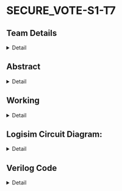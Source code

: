 # SECURE_VOTE-S1-T7

## Team Details
<details>
 <summary>Detail</summary>
 
 >Semester: 3rd Sem B.Tech. CSE

 >Section: S1


 >Member-1: GNANA JYOTHI, 221CS118, chinthagnanajyothi.221cs118@nitk.edu.in


 >Member-2: P. HASITHA, 221CS139, prathapachandanasaisrihasitha.221cs139@nitk.edu.in


 >Member-3: STHUTHI S, 221CS156, sthuthis.221cs156@nitk.edu.in


</details>

## Abstract
<details>
 
 <summary>Detail</summary>

>

> In response to the pressing need for secure and efficient voting methods, our 
digital voting machine (DVM) mini project is dedicated to revolutionizing the 
way we conduct elections. Our mission is to design a tamper-free, user-friendly 
electronic voting system that addresses the shortcomings of traditional voting 
systems and contributes to the advancement of democratic processes.
 
> Traditional methods of verifying voter authenticity and authorization are prone 
to complications and human errors. To overcome these challenges, we propose a 
state-of-the-art password-protected voting system. This innovation simplifies 
voter verification, enhancing the security of the electoral process. 

> To build trust in the system's accuracy, we have incorporated a transparent LED 
indicator that offers real-time confirmation to voters. This visual cue is pivotal 
in boosting confidence among voters. Furthermore, our robust voter verification 
through the password system significantly reduces the risk of fraudulent voting, 
thus safeguarding the integrity of elections. Electronic voting not only ensures 
greater security but also streamlines the entire process, effectively reducing 
queues and wait times. This streamlined approach has the potential to increase 
voter turnout, making it a more accessible and convenient experience for all 
citizens. 

> In practical terms, our DVM is activated before voting commences. It swiftly 
verifies voters through the password system, with an audible beep sound 
indicating rejection of unauthorized voters. Voters can then cast their ballots by 
selecting their preferred candidate through a designated button. The system 
confirms the successful recording of the vote with the illumination of an LED 
bulb. Finally, the accumulated vote count and the election's winner are 
displayed on a screen or printed, ensuring complete transparency throughout the 
electoral process.

> Our digital voting machine project is a significant leap toward creating a more 
reliable, efficient, and secure voting experience. It empowers citizens and 
strengthens the democratic foundation of our society by making elections more 
accessible, inclusive, and trustworthy.

> ## BRIEF DESCRIPTION

> Creating a seamless and secure online voting process is a monumental 
undertaking with profound implications for the accessibility and efficiency of 
democratic processes. In an increasingly digital age, the convenience and ease 
of the internet have driven people to conduct various transactions and activities 
online, and voting is no exception to this trend. Transitioning to an online voting 
system has the potential to yield substantial long-term savings by eliminating 
the need for physical voting booths, paper ballots, and the hiring of personnel to 
manage the voting process. However, the crux of successfully implementing 
online voting lies in ensuring the utmost security and integrity of the entire 
system.

> The approach outlined here, which incorporates password verification and 
binary conversion of voting inputs, indeed represents an innovative and 
potentially secure method. To comprehensively explore this approach, we must 
delve deeper into its various facets, taking into account its significance in 
safeguarding the democratic process.

> **Password Verification**:
The implementation of a password-based system to verify the identity of the 
voter is a fundamental pillar of online voting security. Requiring each voter to 
enter a unique password before their vote is counted serves the vital purpose of 
confirming the identity of the individual, thus preventing unauthorized 
participation. Employing XNOR logic gates to compare the entered password with the one stored in the database adds a layer of robustness to the security 
infrastructure. This mechanism ensures that only when all binary values output 
'1' (indicating a perfect match between the entered and stored password) is the 
vote considered valid. This robust authentication method makes it exceedingly 
difficult for malicious actors to compromise the system, significantly enhancing 
its security.

> **Binary Conversion and Tamper-Proof Results**:
The concept of converting voting inputs into a binary format and processing 
them through a counter to establish the final vote tally is a novel and intriguing 
technique. This approach brings a degree of certainty to the process, 
guaranteeing that votes are accurately counted and the results remain tamperproof. In this system, when a voter selects a candidate, the associated clock 
signal is set to '1', while all others are set to '0'. This mechanism allows the 
system to not only keep track of individual votes but also ensures that a voter 
can only cast a single vote. The freezing of votes after each voter has exercised 
their right and the subsequent display of winners maintain transparency and 
accountability throughout the election process.

> However, it's imperative to recognize that while these methods offer innovation 
and the potential to bolster the security and efficiency of the voting process, the 
security of an online voting system can never be guaranteed with absolute 
certainty. The cybersecurity landscape is in a perpetual state of flux, with new 
vulnerabilities surfacing at any given moment. Therefore, a commitment to 
regularly evaluating the system and engaging with security experts is not only 
wise but a necessity. This ongoing vigilance and collaboration with experts 
serve to pinpoint and address vulnerabilities as they emerge, ensuring that the 
system remains robust, trustworthy, and adaptive to evolving threats.
In addition to the technical facets, the human elements of online voting security 
should not be overlooked. Ensuring that voters are well-informed about best 
practices for safeguarding their passwords and maintaining the security of their 
devices is of paramount importance. Strong voter education campaigns can play 
a pivotal role in protecting the integrity of the online voting process by 
empowering voters with the knowledge to uphold their end of the security 
bargain.

> The successful implementation of such a system necessitates a resilient 
infrastructure capable of accommodating the anticipated load, along with well-devised contingency plans to manage unforeseen events, including system 
failures and cyberattacks. Moreover, the safeguarding of voter data and 
anonymity is of utmost significance. The system must be designed to guarantee 
that individual voting choices are kept confidential, maintaining the cornerstone 
of a democratic process - the secret ballot.

> In conclusion, the quest for a seamless and secure online voting system is an 
endeavor that merits commendation. By amalgamating innovative technologies 
such as binary conversion and password verification with continuous evaluation 
and expert collaboration, we are taking the steps required to ensure that the 
voting process remains steadfast, transparent, and resilient in the face of 
potential security challenges. Ultimately, this can lead to a more accessible and 
efficient democratic process, enhancing the trust and participation of citizens in 
the electoral process. The road ahead may be fraught with challenges, but with 
dedication, collaboration, and adaptability, the realization of a secure online 
voting system that upholds the integrity of democracy is indeed within reach.


</details>

## Working 
<details>
 
 <summary>Detail</summary>

>

> ## Working

Comparator Module: This module is designed to compare two sets of 4-bit inputs, A and B, and produce an output 'e' based on the comparison results. For each bit (0 to 3) in A 
and B, it calculates the XNOR of the bits. The inverted XOR results for each bit 
are stored in a 4-bit wire 'x'. Finally, 'e' is set to 1 if all bits in 'x' are 1; 
otherwise, 'e' is set to 0. That is, e is one if all the corresponding bits in A are 
equal to the corresponding bits of B.

 
Password Module: The password module combines four instances of the comparator module to 
compare the full four digit password. The output o of this module is the logical 
AND of the e outputs from the four comparator modules. This means that o will 
be 1 if and only if all four comparators agree on the vote. Hence, output o will 
be 1 if the user enters the right password.

Voting_machine module: This module instantiates the password module to decide the votes based on the input password and valid password. We will be using four clock signals clk1, 
clk2, clk3, clk4 to ensure smooth voting process. When all the clk signals are set 
to 0 and display is set to zero, counters the votes for each candidates will be 
zero. Now if the user enters the right password , then o is 1. Now the variables 
count1, count2, count3, count4 store the number of votes for each candidate in 
previous state. When clock signal for one candidate is set to 1, rest of the clock signals are set to 0, hence it removes the chance of multiple voting . At the end 
of the voting process, if the display is set 1, then the voting machine compares 
the totals number of votes for each candiates and displays the results.

 



## Logisim Setup:

1. Open Logisim software.
2. Load the project by opening the file "project.circ."
3. Press the reset button to initialize the system.
4. Enter a valid password for authentication.

**Voter Authentication:**

1. Collect the voter's input password.
2. If the voter enters the correct password, allow them to cast their vote.

**Preventing Multiple Votes:**

1. After a vote is cast, deactivate the entire voting machine to prevent multiple votes.
2. This ensures the integrity of the voting process.

**Displaying Results:**

1. Once the entire voting process is completed, display the election results to the users.

## Verilog Setup:

1. Set the reset signal to '1' to initialize all counters to zero.
2. Initialize the clocks to '0,' and flip them every 10 seconds (0 -> 1 -> 0 -> 1 -> 0).

**Testbench Inputs:**

1. Provide inputs in the testbench, including the candidate voted for, the password, and the correct password.

**Displaying Output:**

1. At each 10-second interval, display any changes in the system's output.

**Running Verilog:**

1. In the terminal, run the command: `iverilog <file_name>.v`.
2. Execute the simulation with: `vvp a.out`.

In summary, this system is designed to **authenticate** each voter, allow them to cast their votes, **prevent multiple voting**, and **display the election winners**. The combination of Logisim and Verilog provides a secure and efficient voting solution.

> ## Functional Table

|   A   |   B   |   O   | clk1 | clk2 | clk3 | clk4 | counter1 | counter2 | counter3 | counter4 |
|:----:|:----:|:----:|:----:|:----:|:----:|:----:|:-------:|:-------:|:-------:|:-------:|
| 2987 | 2987 |  1  |  0  |  0  |  0  |  0  |    0    |    0    |    0    |    0    |
| 2987 | 2987 |  1  |  1  |  0  |  0  |  0  |    1    |    0    |    0    |    0    |
| 8421 | 8420 |  0  |  0  |  0  |  1  |  0  |    1    |    0    |    0    |    0    |
| 2345 | 2345 |  1  |  0  |  0  |  0  |  1  |    1    |    0    |    0    |    1    |
| 2987 | 2987 |  1  |  0  |  0  |  1  |  0  |    1    |    0    |    1    |    1    |
| 3217 | 2987 |  0  |  0  |  1  |  0  |  0  |    1    |    0    |    1    |    1    |
| 2987 | 3597 |  0  |  1  |  0  |  0  |  0  |    1    |    0    |    1    |    1    |
| 8421 | 8421 |  1  |  0  |  0  |  1  |  0  |    1    |    0    |    2    |    1    |
| 2345 | 9745 |  0  |  0  |  0  |  0  |  1  |    1    |    0    |    2    |    1    |
| 2987 | 3687 |  0  |  0  |  0  |  1  |  0  |    1    |    0    |    2    |    1    |
| 1122 | 1122 |  1  |  0  |  1  |  0  |  0  |    1    |    1    |    2    |    1    |
| 1122 | 1122 |  1  |  0  |  1  |  0  |  0  |    1    |    1    |    2    |    1    |
| 2987 | 2987 |  1  |  1  |  0  |  0  |  0  |    2    |    1    |    2    |    1    |
| 8421 | 8240 |  0  |  0  |  0  |  1  |  0  |    2    |    1    |    2    |    1    |
| 2345 | 2345 |  1  |  0  |  0  |  0  |  1  |    2    |    1    |    2    |    2    |
| 2987 | 2987 |  1  |  0  |  0  |  1  |  0  |    2    |    1    |    3    |    2    |
| 3217 | 2987 |  0  |  0  |  1  |  0  |  0  |    2    |    1    |    3    |    2    |
| 2987 | 3597 |  0  |  1  |  0  |  0  |  0  |    2    |    1    |    3    |    2    |
| 8421 | 8421 |  1  |  0  |  0  |  1  |  0  |    2    |    1    |    4    |    2    |
| 2345 | 8745 |  0  |  0  |  0  |  0  |  1  |    2    |    1    |    4    |    2    |
| 2987 | 3687 |  0  |  0  |  0  |  1  |  0  |    2    |    1    |    4    |    2    |
| 1122 | 1122 |  1  |  0  |  1  |  0  |  0  |    2    |    2    |    4    |    2    |

> ## Flowchart

![Screenshot 2023-11-02 194630](https://github.com/SthuthiS54/SECURE_VOTE-S1-T7/assets/127185339/71cfb501-acfa-41f8-a887-3854ac5cebb9)

 
</details>


## Logisim Circuit Diagram:
<details>
 <summary>Detail</summary>

 > Logisim Voting Module
 
 > ![Logisim_main](https://github.com/SthuthiS54/SECURE_VOTE-S1-T7/assets/127185339/aae16f90-b6dc-42d8-9bfa-1ee69753cfb6)

> Logisim 7-Segement Display

> ![Logisim_display](https://github.com/SthuthiS54/SECURE_VOTE-S1-T7/assets/127185339/8e7990e6-0cfc-47ab-8dd0-77cd78c0f7ba)



</details>

## Verilog Code
<details>
 <summary>Detail</summary>
 
 
 <details>
 
   <summary>Verilog Main Code</summary>
                
                
           module comparator(input [3:0]A,input [3:0]B,output e);

           wire [3:0]x;

           assign x[0]=~(A[0]^B[0]);

           assign x[1]=~(A[1]^B[1]);

           assign x[2]=~(A[2]^B[2]);

           assign x[3]=~(A[3]^B[3]);

           assign e=x[0]&x[1]&x[2]&x[3];

           endmodule

 

           module password(input [3:0]A1,input [3:0]A2,input [3:0]A3,input [3:0]A4,input [3:0]B1,input [3:0]B2,input [3:0]B3,input [3:0]B4,output o);

           wire e1,e2,e3,e4;

           comparator C1(A1,B1,e1);

           comparator C2(A2,B2,e2);

           comparator C3(A3,B3,e3);

           comparator C4(A4,B4,e4);

           assign o= e1 & e2 & e3 & e4;

           endmodule



           module voting_machine (

           input [3:0]A1,input [3:0]A2,input [3:0]A3,input [3:0]A4,input [3:0]B1,input [3:0]B2,input [3:0]B3,input [3:0]B4,output o,

           input wire clk1,

           input wire clk2,

           input wire clk3,

           input wire clk4,

           input wire [3:0]count1,

           input wire [3:0]count2,

           input wire [3:0]count3,

           input wire [3:0]count4,

           output reg [3:0] counter1,

           output reg [3:0] counter2,

           output reg [3:0] counter3,

           output reg [3:0] counter4,

           input wire display,

           output reg P,

           output reg Q,

           output reg R,

           output reg S

         );

         password p1(A1,A2,A3,A4,B1,B2,B3,B4,o);

        always@(clk1==0 & clk2==0 & clk3==0 & clk4==0 &o==1'b1 & display==0)

        begin

    counter1 <= 4'b0000;

    counter2 <= 4'b0000;

    counter3 <= 4'b0000;

    counter4 <= 4'b0000;

    end

    always@(clk1==0 & clk2==0 & clk3==0 & clk4==0 &o==1'b0 & display==0)

    begin

    counter1 <= 4'b0000;

    counter2 <= 4'b0000;

    counter3 <= 4'b0000;

    counter4 <= 4'b0000;

    end

    always @(posedge clk1 & clk2==0 &clk3==0 &clk4==0 &o==1'b0 & display==0 ) begin

    counter1 <= count1;

    counter2 <= count2;

    counter3 <= count3;

    counter4 <= count4;

    end

    always @(posedge clk2 & clk1==0 &clk3==0 &clk4==0 &o==1'b0 & display==0) begin

    counter2 <= count2;

    counter1 <= count1;

    counter3 <= count3;

    counter4 <= count4;

    end

    always @(posedge clk3 &clk2==0 &clk1==0 &clk4==0 &o==1'b0 & display==0) begin

    counter3 <= count3;

    counter1 <= count1;

    counter4 <= count4;

    counter2 <= count2;

    end

    always @(posedge clk4 & clk1==0 &clk3==0 &clk2==0 &o==1'b0 & display==0) begin

    counter4 <= count4;

    counter1 <= count1;

    counter2 <= count2;

    counter3 <= count3;

    end

    always @(posedge clk1 & clk2==0 &clk3==0 &clk4==0 &o==1'b1 & display==0 ) begin

    counter1 <= count1 + 4'b0001;

    counter2 <= count2;

    counter3 <= count3;

    counter4 <= count4;

    end

    always @(posedge clk2 & clk1==0 &clk3==0 &clk4==0 &o==1'b1 & display==0) begin

    counter2 <= count2 + 4'b0001;

    counter1 <= count1;

    counter3 <= count3;

    counter4 <= count4;

    end

    always @(posedge clk3 &clk2==0 &clk1==0 &clk4==0 &o==1'b1 & display==0) begin

    counter3 <= count3 + 4'b0001;

    counter1 <= count1;

    counter4 <= count4;

    counter2 <= count2;

    end

    always @(posedge clk4 & clk1==0 &clk3==0 &clk2==0 &o==1'b1 & display==0) begin

    counter4 <= count4 + 4'b0001;

    counter1 <= count1;

    counter2 <= count2;

    counter3 <= count3;

    end

    always @(display==1'b1) begin

     if (counter1 >= counter2 && counter1 >= counter3 && counter1 >= counter4)

                P <= 1'b1;

            else

                P <= 1'b0;



            if (counter2 >= counter1 && counter2 >= counter3 && counter2 >= counter4)

                Q <= 1'b1;

            else

                Q <= 1'b0;



            if (counter3 >= counter1 && counter3 >= counter2 && counter3 >= counter4)

                R <= 1'b1;

            else

                R <= 1'b0;



            if (counter4 >= counter1 && counter4 >= counter2 && counter4 >= counter3)

                S <= 1'b1;

            else

                S <= 1'b0;

      end

      endmodule
 </details>
       


<details>
 <summary>Testbench Code</summary>
                
 
        module voting_machine_tb;

        reg clk1, clk2, clk3, clk4,display;

        reg [3:0] count1,A1,A2,A3,A4,B1,B2,B3,B4;

        reg [3:0] count2;

        reg [3:0] count3;

        reg [3:0] count4;

        wire o,P,Q,R,S;

        wire [3:0] counter1;

        wire [3:0] counter2;

        wire [3:0] counter3;

        wire [3:0] counter4;

        // Instantiate the voting_machine module

     voting_machine uut (.A1(A1),.A2(A2),.A3(A3),.A4(A4),.B1(B1),.B2(B2),.B3(B3),.B4(B4),.o(o),

    .clk1(clk1),

    .clk2(clk2),

    .clk3(clk3),

    .clk4(clk4),

    .count1(count1),

    .count2(count2),

    .count3(count3),

    .count4(count4),

    .counter1(counter1),

    .counter2(counter2),

    .counter3(counter3),

    .counter4(counter4),

    .display(display),

    .P(P),

    .Q(Q),

    .R(R),

    .S(S)

    );



    initial begin

    $dumpfile("wave.vcd");

    $dumpvars(0, voting_machine_tb);

    clk1 = 1'b0;

    clk2 = 1'b0;

    clk3 = 1'b0;

    clk4 = 1'b0;

    display=1'b0;

    A1=4'd2;A2=4'd9;A3=4'd8;A4=4'd7;B1=4'd2;B2=4'd9;B3=4'd8;B4=4'd7;

    count1<=4'b0000;

    count2<=4'b0000;

    count3<=4'b0000;

    count4<=4'b0000;

    $display("-----------------------------------------------------------------------------------------------------------------------------------------------------");

    $display("| INPUT PASSWORD | VALID PASSWORD | ELIGIBILITY | BUTTON-A |   COUNT-A   | BUTTON-B |   COUNT-B   | BUTTON-C |   COUNT-C   | BUTTON-D |   COUNT-D   |");

    $display("|        A       |        B       |   match(o)  |    clk1  |   counter1  |   clk2   |   counter2  |   clk3   |   counter3  |   clk4   |   counter4  |");

    $display("-----------------------------------------------------------------------------------------------------------------------------------------------------");

    //$monitor("%d\t%d\t%d\t%d\t%d\t%d\t%d\t%d\t%d", $time, counter1,counter2, clk2,counter3, clk3,counter4, clk4);

    repeat (2) begin

    $monitor("|  %d %d %d %d   |  %d %d %d %d   |       %b     |    %d     |      %d     |     %d    |     %d      |    %d     |     %d      |     %d    |     %d      |",A1,A2,A3,A4,B1,B2,B3,B4,o,                    clk1,counter1,clk2,counter2, clk3, counter3, clk4,counter4);

        #10 A1=4'd2;A2=4'd9;A3=4'd8;A4=4'd7;B1=4'd2;B2=4'd9;B3=4'd8;B4=4'd7;clk1=1'b1; clk2=1'b0; clk3=1'b0; clk4=1'b0;

        #10 count1<=counter1;

        #10 count2<=counter2;

        #10 count3<=counter3;

        #10 count4<=counter4;

        #10 A1=4'd8;A2=4'd4;A3=4'd2;A4=4'd1;B1=4'd8;B2=4'd2;B3=4'd4;B4=4'd0;clk1=1'b0; clk2=1'b0; clk3=1'b1; clk4=1'b0;

        #10 count1<=counter1;

        #10 count2<=counter2;

        #10 count3<=counter3;

        #10 count4<=counter4; 
        #10 A1=4'd2;A2=4'd3;A3=4'd4;A4=4'd5;B1=4'd2;B2=4'd3;B3=4'd4;B4=4'd5;clk1=1'b0; clk2=1'b0; clk3=1'b0; clk4=1'b1;

        #10 count1<=counter1;

        #10 count2<=counter2;

        #10 count3<=counter3;

        #10 count4<=counter4; 

       #10 A1=4'd2;A2=4'd9;A3=4'd8;A4=4'd7;B1=4'd2;B2=4'd9;B3=4'd8;B4=4'd7;clk1=1'b0; clk2=1'b0; clk3=1'b1; clk4=1'b0;  

        #10 count1<=counter1;

        #10 count2<=counter2;

       #10 count3<=counter3;

        #10 count4<=counter4; 

        #10 A1=4'd3;A2=4'd2;A3=4'd1;A4=4'd7;B1=4'd2;B2=4'd9;B3=4'd8;B4=4'd7;clk1=1'b0; clk2=1'b1; clk3=1'b0; clk4=1'b0;

       #10 count1<=counter1;

        #10 count2<=counter2;

        #10 count3<=counter3;

        #10 count4<=counter4;

        #10 A1=4'd2;A2=4'd9;A3=4'd8;A4=4'd7;B1=4'd3;B2=4'd5;B3=4'd9;B4=4'd7;clk1=1'b1; clk2=1'b0; clk3=1'b0; clk4=1'b0;

        #10 count1<=counter1;

        #10 count2<=counter2;

        #10 count3<=counter3;

        #10 count4<=counter4;

        #10 A1=4'd8;A2=4'd4;A3=4'd2;A4=4'd1;B1=4'd8;B2=4'd4;B3=4'd2;B4=4'd1;clk1=1'b0; clk2=1'b0; clk3=1'b1; clk4=1'b0;

        #10 count1<=counter1;

        #10 count2<=counter2;

        #10 count3<=counter3;

        #10 count4<=counter4; 

        #10 A1=4'd2;A2=4'd3;A3=4'd4;A4=4'd5;B1=4'd8;B2=4'd7;B3=4'd4;B4=4'd5;clk1=1'b0; clk2=1'b0; clk3=1'b0; clk4=1'b1;

        #10 count1<=counter1;

        #10 count2<=counter2;

        #10 count3<=counter3;

        #10 count4<=counter4; 

        #10 A1=4'd2;A2=4'd9;A3=4'd8;A4=4'd7;B1=4'd3;B2=4'd6;B3=4'd8;B4=4'd7;clk1=1'b0; clk2=1'b0; clk3=1'b1; clk4=1'b0;  

        #10 count1<=counter1;

        #10 count2<=counter2;

        #10 count3<=counter3;

        #10 count4<=counter4; 

        #10 A1=4'd1;A2=4'd1;A3=4'd2;A4=4'd2;B1=4'd1;B2=4'd1;B3=4'd2;B4=4'd2;clk1=1'b0; clk2=1'b1; clk3=1'b0; clk4=1'b0;

        #10 count1<=counter1;

        #10 count2<=counter2;

        #10 count3<=counter3;

        #10 count4<=counter4;      

    end

    #1000;

    display=1'b1;

    $display("-----------------------------------------------------------------------------------------------------------------------------------------------------");

    $display("WINNER:");

    $display("A   B    C    D");

    $monitor("%b   %b    %b    %b",P,Q,R,S);

    #10 $display("-----------------------------------------------------------------------------------------------------------------------------------------------------");

    end
    endmodule
</details>
</details>




